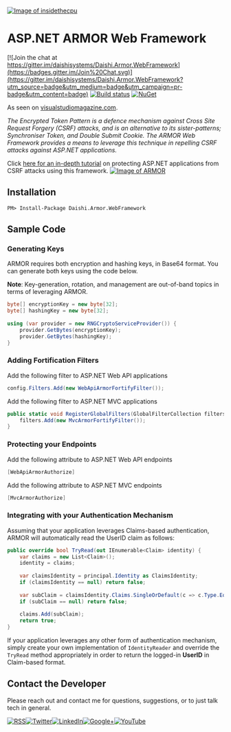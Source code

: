 <a href="http://insidethecpu.com/2015/04/10/protecting-asp-net-applications-against-csrf-attacks/">![Image of insidethecpu](https://dl.dropboxusercontent.com/u/26042707/Daishi%20Systems%20Icon%20with%20Text%20%28really%20tiny%20with%20photo%29.png)</a>
# ASP.NET ARMOR Web Framework
[![Join the chat at https://gitter.im/daishisystems/Daishi.Armor.WebFramework](https://badges.gitter.im/Join%20Chat.svg)](https://gitter.im/daishisystems/Daishi.Armor.WebFramework?utm_source=badge&utm_medium=badge&utm_campaign=pr-badge&utm_content=badge)
[![Build status](https://ci.appveyor.com/api/projects/status/jne8objbtwxyaw7d?svg=true)](https://ci.appveyor.com/project/daishisystems/daishi-armor-webframework)
[![NuGet](https://img.shields.io/badge/nuget-v1.0.0.4-blue.svg)](https://www.nuget.org/packages/Daishi.Armor.WebFramework)

As seen on <a href="https://visualstudiomagazine.com/articles/2015/05/01/csrf-attacks.aspx">visualstudiomagazine.com</a>.

*The Encrypted Token Pattern is a defence mechanism against Cross Site Request Forgery (CSRF) attacks, and is an alternative to its sister-patterns; Synchroniser Token, and Double Submit Cookie. The ARMOR Web Framework provides a means to leverage this technique in repelling CSRF attacks against ASP.NET applications.*

Click <a href="http://insidethecpu.com/2015/04/10/protecting-asp-net-applications-against-csrf-attacks/">here for an in-depth tutorial</a> on protecting ASP.NET applications from CSRF attacks using this framework.
<a href="http://insidethecpu.com/2015/04/10/protecting-asp-net-applications-against-csrf-attacks/">![Image of ARMOR](https://dl.dropboxusercontent.com/u/26042707/daishi.armor.jpg)</a>
## Installation
```PM> Install-Package Daishi.Armor.WebFramework```
## Sample Code
### Generating Keys
ARMOR requires both encryption and hashing keys, in Base64 format. You can generate both keys using the code below.

**Note**: Key-generation, rotation, and management are out-of-band topics in terms of leveraging ARMOR.
```cs
byte[] encryptionKey = new byte[32];
byte[] hashingKey = new byte[32];
 
using (var provider = new RNGCryptoServiceProvider()) {
    provider.GetBytes(encryptionKey);
    provider.GetBytes(hashingKey);
}
```
### Adding Fortification Filters
Add the following filter to ASP.NET Web API applications
```cs
config.Filters.Add(new WebApiArmorFortifyFilter());
```
Add the following filter to ASP.NET MVC applications
```cs
public static void RegisterGlobalFilters(GlobalFilterCollection filters) {
    filters.Add(new MvcArmorFortifyFilter());
}
```
### Protecting your Endpoints
Add the following attribute to ASP.NET Web API endpoints
```cs
[WebApiArmorAuthorize]
```
Add the following attribute to ASP.NET MVC endpoints
```cs
[MvcArmorAuthorize]
```
### Integrating with your Authentication Mechanism
Assuming that your application leverages Claims-based authentication, ARMOR will automatically read the UserID claim as follows:
```cs
public override bool TryRead(out IEnumerable<Claim> identity) {
    var claims = new List<Claim>();
    identity = claims;
 
    var claimsIdentity = principal.Identity as ClaimsIdentity;
    if (claimsIdentity == null) return false;
 
    var subClaim = claimsIdentity.Claims.SingleOrDefault(c => c.Type.Equals(“UserId”));
    if (subClaim == null) return false;
 
    claims.Add(subClaim);
    return true;
}
```
If your application leverages any other form of authentication mechanism, simply create your own implementation of ```IdentityReader``` and override the ```TryRead``` method appropriately in order to return the logged-in **UserID** in Claim-based format.
## Contact the Developer
Please reach out and contact me for questions, suggestions, or to just talk tech in general.


<a href="http://insidethecpu.com/feed/">![RSS](https://dl.dropboxusercontent.com/u/26042707/rss.png)</a><a href="https://twitter.com/daishisystems">![Twitter](https://dl.dropboxusercontent.com/u/26042707/twitter.png)</a><a href="https://www.linkedin.com/in/daishisystems">![LinkedIn](https://dl.dropboxusercontent.com/u/26042707/linkedin.png)</a><a href="https://plus.google.com/102806071104797194504/posts">![Google+](https://dl.dropboxusercontent.com/u/26042707/g.png)</a><a href="https://www.youtube.com/user/daishisystems">![YouTube](https://dl.dropboxusercontent.com/u/26042707/youtube.png)</a>
